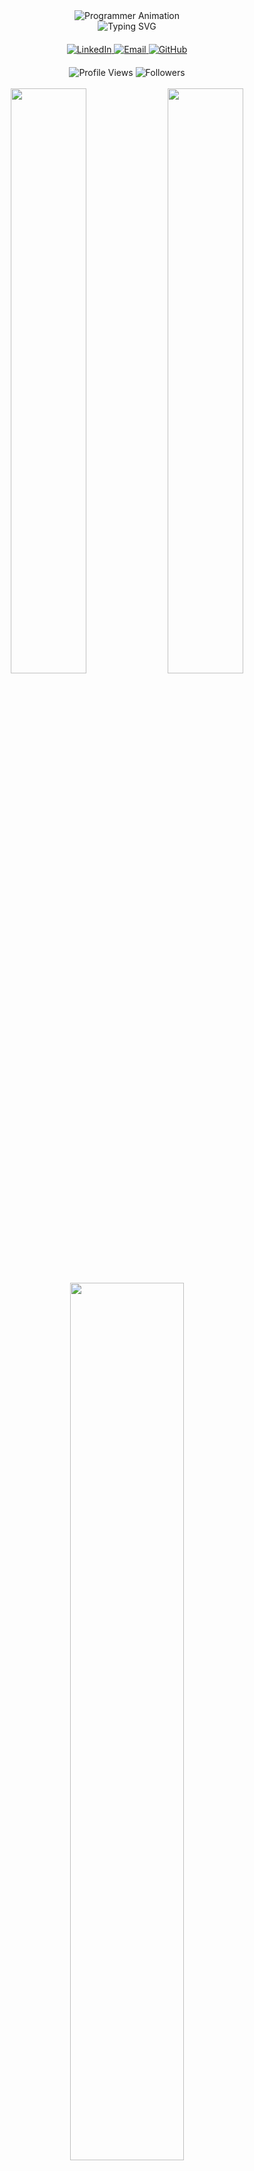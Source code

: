 <div align="center">
  <img src="https://readme-typing-svg.herokuapp.com?font=JetBrains+Mono&weight=700&size=45&duration=2000&pause=1000&color=667EEA&center=true&vCenter=true&multiline=true&width=800&height=150&lines=%3C%2F%3E+JM+MUSHRAF;Full+Stack+Developer;DevOps+Engineer;Problem+Solver" alt="Programmer Animation" />
</div>

<div align="center">
  <img src="https://readme-typing-svg.herokuapp.com?font=JetBrains+Mono&weight=600&size=28&duration=3000&pause=1000&color=667EEA&center=true&vCenter=true&multiline=true&width=600&height=100&lines=Building+scalable+applications;Solving+complex+problems;Creating+digital+experiences" alt="Typing SVG" />
</div>

<div align="center" style="margin: 20px 0;">
  <a href="https://www.linkedin.com/in/mushraf-jm-386564306/" target="_blank">
    <img src="https://img.shields.io/badge/LinkedIn-0A66C2?style=for-the-badge&logo=linkedin&logoColor=white&labelColor=0A66C2" alt="LinkedIn" />
  </a>
  <a href="mailto:mushraf1786@gmail.com" target="_blank">
    <img src="https://img.shields.io/badge/Email-EA4335?style=for-the-badge&logo=gmail&logoColor=white&labelColor=EA4335" alt="Email" />
  </a>
  <a href="https://github.com/JM-Mushraf" target="_blank">
    <img src="https://img.shields.io/badge/GitHub-181717?style=for-the-badge&logo=github&logoColor=white&labelColor=181717" alt="GitHub" />
  </a>
</div>

<div align="center">
  <img src="https://komarev.com/ghpvc/?username=JM-Mushraf&style=for-the-badge&color=667eea&labelColor=1a1b27" alt="Profile Views" />
  <img src="https://img.shields.io/github/followers/JM-Mushraf?style=for-the-badge&color=667eea&labelColor=1a1b27" alt="Followers" />
</div>

<br/>

<div align="center">
  <img width="49%" src="https://github-readme-stats.vercel.app/api?username=JM-Mushraf&show_icons=true&theme=tokyonight&hide_border=true&bg_color=1a1b27&title_color=667eea&icon_color=667eea&text_color=c9d1d9&count_private=true" />
  <img width="49%" src="https://github-readme-streak-stats.herokuapp.com/?user=JM-Mushraf&theme=tokyonight&hide_border=true&background=1a1b27&stroke=667eea&ring=667eea&fire=667eea&currStreakLabel=667eea" />
</div>

<div align="center">
  <img width="60%" src="https://github-readme-stats.vercel.app/api/top-langs/?username=JM-Mushraf&layout=compact&theme=tokyonight&hide_border=true&bg_color=1a1b27&title_color=667eea&text_color=c9d1d9&langs_count=8" />
</div>

## <img src="https://media.giphy.com/media/WUlplcMpOCEmTGBtBW/giphy.gif" width="40"> **About Me**

<div align="center">
  <img src="https://readme-typing-svg.herokuapp.com?font=JetBrains+Mono&weight=500&size=20&duration=2000&pause=500&color=667EEA&center=true&vCenter=true&width=800&lines=Full+Stack+Developer+%7C+DevOps+Engineer;Building+scalable+applications+with+modern+tech;Passionate+about+clean+code+and+system+design" alt="About Me" />
</div>

<div align="center" style="background: linear-gradient(135deg, #667eea 0%, #764ba2 100%); border-radius: 15px; padding: 20px; margin: 20px 0;">

\`\`\`typescript
const developer = {
  name: "JM Mushraf",
  location: "Bangalore, India 🇮🇳",
  education: {
    degree: "Bachelor of Engineering",
    institution: "AMC Engineering College",
    cgpa: 9.0
  },
  experience: {
    role: "Full Stack Development Intern",
    company: "Crop Now",
    achievement: "🏆 Best Intern Award"
  },
  expertise: [
    "Full Stack Development",
    "DevOps & Cloud Architecture", 
    "Machine Learning",
    "System Design"
  ],
  currentFocus: [
    "Advanced System Architecture",
    "Cloud Technologies", 
    "Scalable Applications"
  ]
};
\`\`\`

</div>

## <img src="https://media.giphy.com/media/iY8CRBdQXODJSCERIr/giphy.gif" width="35"> **Tech Stack**

<div align="center">

<div style="max-width: 100%; overflow-x: auto; padding: 10px;">
<div style="display: flex; gap: 20px; min-width: 1000px; justify-content: center;">

<div style="min-width: 180px; background: linear-gradient(135deg, #1a1b27 0%, #2d2e3f 100%); border-radius: 10px; padding: 15px; border: 1px solid #667eea;">
<h4 align="center" style="color: #667eea; margin: 0 0 10px 0;">Languages</h4>
<div align="center">
<img src="https://skillicons.dev/icons?i=cpp,python,javascript,java&theme=dark" />
</div>
</div>

<div style="min-width: 180px; background: linear-gradient(135deg, #1a1b27 0%, #2d2e3f 100%); border-radius: 10px; padding: 15px; border: 1px solid #667eea;">
<h4 align="center" style="color: #667eea; margin: 0 0 10px 0;">Frontend</h4>
<div align="center">
<img src="https://skillicons.dev/icons?i=react,redux,html,css,tailwind&theme=dark" />
</div>
</div>

<div style="min-width: 180px; background: linear-gradient(135deg, #1a1b27 0%, #2d2e3f 100%); border-radius: 10px; padding: 15px; border: 1px solid #667eea;">
<h4 align="center" style="color: #667eea; margin: 0 0 10px 0;">Backend</h4>
<div align="center">
<img src="https://skillicons.dev/icons?i=nodejs,express,mongodb,postman&theme=dark" />
</div>
</div>

<div style="min-width: 180px; background: linear-gradient(135deg, #1a1b27 0%, #2d2e3f 100%); border-radius: 10px; padding: 15px; border: 1px solid #667eea;">
<h4 align="center" style="color: #667eea; margin: 0 0 10px 0;">DevOps</h4>
<div align="center">
<img src="https://skillicons.dev/icons?i=aws,docker,kubernetes,jenkins&theme=dark" />
</div>
</div>

<div style="min-width: 180px; background: linear-gradient(135deg, #1a1b27 0%, #2d2e3f 100%); border-radius: 10px; padding: 15px; border: 1px solid #667eea;">
<h4 align="center" style="color: #667eea; margin: 0 0 10px 0;">Tools</h4>
<div align="center">
<img src="https://skillicons.dev/icons?i=git,github,vscode,linux&theme=dark" />
</div>
</div>

</div>
</div>

</div>

## <img src="https://media.giphy.com/media/LnQjpWaON8nhr21vNW/giphy.gif" width="40"> **Featured Projects**

<div align="center" style="max-width: 100%; overflow-x: auto; padding: 10px;">
<div style="min-width: 800px;">

<table style="width: 100%; border-collapse: collapse;">
<tr>
<td width="50%" style="padding: 15px; vertical-align: top;">

### 🏘️ **TownSquare**
**Community Web App**

[![Live Demo](https://img.shields.io/badge/Live-Demo-667eea?style=for-the-badge&logo=vercel)](https://townsquareclient.onrender.com/)

- 🔥 Real-time communication with Socket.io
- 📊 Interactive polls & discussions
- ⚡ Automated Cron job updates
- 🛠️ React.js, Node.js, MongoDB

</td>
<td width="50%" style="padding: 15px; vertical-align: top;">

### 👨‍💻 **DevSphere**
**Developer Collaboration Platform**

[![Live Demo](https://img.shields.io/badge/Live-Demo-667eea?style=for-the-badge&logo=vercel)](https://dev-sphere-gilt.vercel.app/)

- 💬 Real-time chat & collaboration
- 🖥️ Interactive code execution
- 🚀 Scalable developer interfaces
- 🛠️ React.js, Node.js, WebSockets

</td>
</tr>
<tr>
<td width="50%" style="padding: 15px; vertical-align: top;">

### 🔍 **AlgoViz**
**ML Visualization Tool**

[![Live Demo](https://img.shields.io/badge/Live-Demo-667eea?style=for-the-badge&logo=vercel)](https://algoviz-ichv.onrender.com/)

- 📈 ML algorithm visualization
- 📊 Dynamic CSV data processing
- ⚙️ Real-time parameter tuning
- 🛠️ Python, Scikit-learn, Flask

</td>
<td width="50%" style="padding: 15px; vertical-align: top;">

### 🔧 **Interpreter**
**Custom Language Interpreter**

[![GitHub](https://img.shields.io/badge/GitHub-Repo-667eea?style=for-the-badge&logo=github)](https://github.com/JM-Mushraf)

- 🧠 English-like syntax parsing
- 🎮 Interactive execution sandbox
- 📝 Compiler design principles
- 🛠️ C++, Parsing Algorithms

</td>
</tr>
</table>

</div>
</div>

</div>

## <img src="https://media.giphy.com/media/W5eoZHPpUx9sapR0eu/giphy.gif" width="35"> **Let's Connect!**

<div align="center">

**"Code is poetry written in logic"** ✨

*Always excited to collaborate on innovative projects and discuss cutting-edge technologies!*

<br/>

[![LinkedIn](https://img.shields.io/badge/Connect_on_LinkedIn-0A66C2?style=for-the-badge&logo=linkedin&logoColor=white)](https://www.linkedin.com/in/mushraf-jm-386564306/)
[![Email](https://img.shields.io/badge/Send_Email-EA4335?style=for-the-badge&logo=gmail&logoColor=white)](mailto:mushraf1786@gmail.com)
[![Portfolio](https://img.shields.io/badge/View_Portfolio-667eea?style=for-the-badge&logo=vercel&logoColor=white)](https://github.com/JM-Mushraf)

</div>

<div align="center">
  <img src="https://capsule-render.vercel.app/api?type=waving&color=0:667eea,100:764ba2&height=120&section=footer" />
</div>
